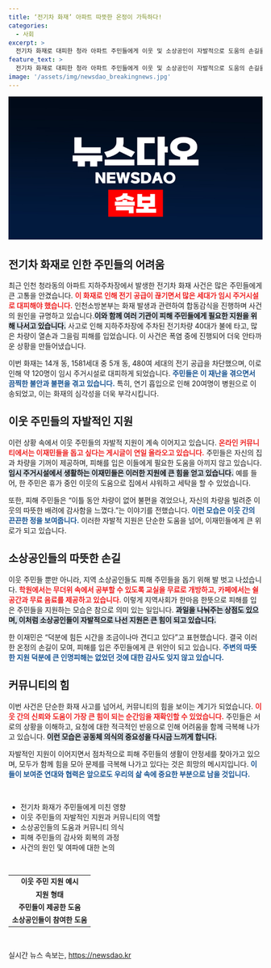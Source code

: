 ```yaml
---
title: ‘전기차 화재’ 아파트 따뜻한 온정이 가득하다!
categories:
  - 사회
excerpt: >
  전기차 화재로 대피한 청라 아파트 주민들에게 이웃 및 소상공인이 자발적으로 도움의 손길을 내밀고 있다. 긴급 시에도 따뜻한 이웃愛가 느껴지는 현장, 그들의 온정이 어떻게 이재민들을 지키고 있을까?
feature_text: >
  전기차 화재로 대피한 청라 아파트 주민들에게 이웃 및 소상공인이 자발적으로 도움의 손길을 내밀고 있다. 긴급 시에도 따뜻한 이웃愛가 느껴지는 현장, 그들의 온정이 어떻게 이재민들을 지키고 있을까?
image: '/assets/img/newsdao_breakingnews.jpg'
---
```


<p><img src="/assets/img/newsdao_breakingnews.jpg" alt="flaretime 속보" /></p>

<h2 data-ke-size="size26">전기차 화재로 인한 주민들의 어려움</h2>

<p data-ke-size="size16">최근 인천 청라동의 아파트 지하주차장에서 발생한 전기차 화재 사건은  많은 주민들에게 큰 고통을 안겼습니다. <b><span style="color: #ee2323;">이 화재로 인해 전기 공급이 끊기면서 많은 세대가 임시 주거시설로 대피해야 했습니다.</span></b> 인천소방본부는 화재 발생과 관련하여 합동감식을 진행하며 사건의 원인을 규명하고 있습니다.<b><span style="background-color: #21538527;">이와 함께 여러 기관이 피해 주민들에게 필요한 지원을 위해 나서고 있습니다.</span></b> 사고로 인해 지하주차장에 주차된 전기차량 40대가 불에 타고, 많은 차량이 열손과 그을림 피해를 입었습니다. 이 사건은 폭염 중에 진행되어 더욱 안타까운 상황을 만들어냈습니다.</p>

<p data-ke-size="size16">이번 화재는 14개 동, 1581세대 중 5개 동, 480여 세대의 전기 공급을 차단했으며, 이로 인해 약 120명이 임시 주거시설로 대피하게 되었습니다. <b><span style="color: #1a5490;">주민들은 이 재난을 겪으면서 끔찍한 불안과 불편을 겪고 있습니다.</span></b> 특히, 연기 흡입으로 인해 20여명이 병원으로 이송되었고, 이는 화재의 심각성을 더욱 부각시킵니다.</p>

<h2 data-ke-size="size26">이웃 주민들의 자발적인 지원</h2>

<p data-ke-size="size16">이런 상황 속에서 이웃 주민들의 자발적 지원이 계속 이어지고 있습니다. <b><span style="color: #ee2323;">온라인 커뮤니티에서는 이재민들을 돕고 싶다는 게시글이 연일 올라오고 있습니다.</span></b> 주민들은 자신의 집과 차량을 기꺼이 제공하며, 피해를 입은 이들에게 필요한 도움을 아끼지 않고 있습니다. <b><span style="background-color: #21538527;">임시 주거시설에서 생활하는 이재민들은 이러한 지원에 큰 힘을 얻고 있습니다.</span></b> 예를 들어, 한 주민은 휴가 중인 이웃의 도움으로 집에서 샤워하고 세탁을 할 수 있었습니다.</p>

<p data-ke-size="size16">또한, 피해 주민들은 “이틀 동안 차량이 없어 불편을 겪었으나, 자신의 차량을 빌려준 이웃의 따뜻한 배려에 감사함을 느꼈다.”는 이야기를 전했습니다. <b><span style="color: #1a5490;">이런 모습은 이웃 간의 끈끈한 정을 보여줍니다.</span></b> 이러한 자발적 지원은 단순한 도움을 넘어, 이재민들에게 큰 위로가 되고 있습니다.</p>

<h2 data-ke-size="size26">소상공인들의 따뜻한 손길</h2>

<p data-ke-size="size16">이웃 주민들 뿐만 아니라, 지역 소상공인들도 피해 주민들을 돕기 위해 발 벗고 나섰습니다. <b><span style="color: #ee2323;">학원에서는 무더위 속에서 공부할 수 있도록 교실을 무료로 개방하고, 카페에서는 쉴 공간과 무료 음료를 제공하고 있습니다.</span></b> 이렇게 지역사회가 한마음 한뜻으로 피해를 입은 주민들을 지원하는 모습은 참으로 의미 있는 일입니다. <b><span style="background-color: #21538527;">과일을 나눠주는 상점도 있으며, 이처럼 소상공인들이 자발적으로 나선 지원은 큰 힘이 되고 있습니다.</span></b></p>

<p data-ke-size="size16">한 이재민은 “덕분에 힘든 시간을 조금이나마 견디고 있다”고 표현했습니다. 결국 이러한 온정의 손길이 모여, 피해를 입은 주민들에게 큰 위안이 되고 있습니다. <b><span style="color: #1a5490;">주변의 따뜻한 지원 덕분에 큰 인명피해는 없었던 것에 대한 감사도 잊지 않고 있습니다.</span></b></p>

<h2 data-ke-size="size26">커뮤니티의 힘</h2>

<p data-ke-size="size16">이번 사건은 단순한 화재 사고를 넘어서, 커뮤니티의 힘을 보이는 계기가 되었습니다. <b><span style="color: #ee2323;">이웃 간의 신뢰와 도움이 가장 큰 힘이 되는 순간임을 재확인할 수 있었습니다.</span></b> 주민들은 서로의 상황을 이해하고, 요청에 대한 적극적인 반응으로 인해 어려움을 함께 극복해 나가고 있습니다. <b><span style="background-color: #21538527;">이런 모습은 공동체 의식의 중요성을 다시금 느끼게 합니다.</span></b></p>

<p data-ke-size="size16">자발적인 지원이 이어지면서 점차적으로 피해 주민들의 생활이 안정세를 찾아가고 있으며, 모두가 함께 힘을 모아 문제를 극복해 나가고 있다는 것은 희망의 메시지입니다. <b><span style="color: #1a5490;">이들이 보여준 연대와 협력은 앞으로도 우리의 삶 속에 중요한 부분으로 남을 것입니다.</span></b></p>

<p data-ke-size="size16">&nbsp;</p>

<ul>
    <li>전기차 화재가 주민들에게 미친 영향</li>
    <li>이웃 주민들의 자발적인 지원과 커뮤니티의 역할</li>
    <li>소상공인들의 도움과 커뮤니티 의식</li>
    <li>피해 주민들의 감사와 회복의 과정</li>
    <li>사건의 원인 및 여파에 대한 논의</li>
</ul>

<p data-ke-size="size16">&nbsp;</p>

<table style="width: 100%; border-collapse: collapse;">
    <tbody>
        <tr>
            <td style="text-align: center; height: 17px;"><b>이웃 주민 지원 예시</b></td>
        </tr>
        <tr>
            <td style="text-align: center; height: 17px;"><b>지원 형태</b></td>
        </tr>
        <tr>
            <td style="text-align: center; height: 17px;"><b>주민들이 제공한 도움</b></td>
        </tr>
        <tr>
            <td style="text-align: center; height: 17px;"><b>소상공인들이 참여한 도움</b></td>
        </tr>
    </tbody>
</table>

<p data-ke-size="size16">&nbsp;</p>
실시간 뉴스 속보는, <a href="https://newsdao.kr" rel="dofollow">https://newsdao.kr</a>


